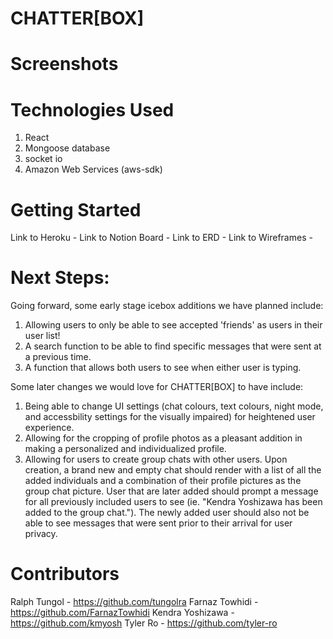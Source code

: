 # CHATTER[BOX]

# Screenshots

# Technologies Used

1. React
2. Mongoose database
3. socket io
4. Amazon Web Services (aws-sdk)

# Getting Started

Link to Heroku -
Link to Notion Board -
Link to ERD -
Link to Wireframes -

# Next Steps:

Going forward, some early stage icebox additions we have planned include: 
1. Allowing users to only be able to see accepted 'friends' as users in their user list! 
2. A search function to be able to find specific messages that were sent at a previous time.
3. A function that allows both users to see when either user is typing.

Some later changes we would love for CHATTER[BOX] to have include: 
1. Being able to change UI settings (chat colours, text colours, night mode, and accessbility settings for the visually impaired) for heightened user experience.
2. Allowing for the cropping of profile photos as a pleasant addition in making a personalized and individualized profile.
3. Allowing for users to create group chats with other users. Upon creation, a brand new and empty chat should render with a list of all the added individuals and a combination of their profile pictures as the group chat picture. User that are later added should prompt a message for all previously included users to see (ie. "Kendra Yoshizawa has been added to the group chat."). The newly added user should also not be able to see messages that were sent prior to their arrival for user privacy.



# Contributors

Ralph Tungol - https://github.com/tungolra
Farnaz Towhidi - https://github.com/FarnazTowhidi
Kendra Yoshizawa - https://github.com/kmyosh
Tyler Ro - https://github.com/tyler-ro
